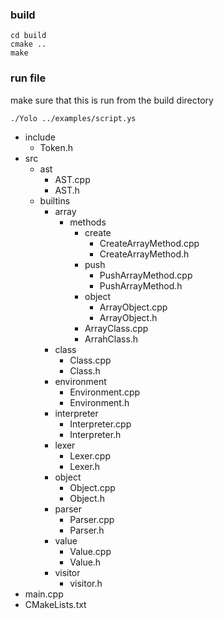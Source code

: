 ### build

```
cd build
cmake ..
make
```

### run file

make sure that this is run from the build directory

```
./Yolo ../examples/script.ys
```

- include
    - Token.h
- src
    - ast
        - AST.cpp
        - AST.h
    - builtins
        - array
            - methods
                - create
                    - CreateArrayMethod.cpp
                    - CreateArrayMethod.h
                - push
                    - PushArrayMethod.cpp
                    - PushArrayMethod.h
                - object
                    - ArrayObject.cpp
                    - ArrayObject.h
                - ArrayClass.cpp
                - ArrahClass.h
        - class
            - Class.cpp
            - Class.h
        - environment
            - Environment.cpp
            - Environment.h
        - interpreter
            - Interpreter.cpp
            - Interpreter.h
        - lexer
            - Lexer.cpp
            - Lexer.h
        - object
            - Object.cpp
            - Object.h
        - parser
            - Parser.cpp
            - Parser.h
        - value
            - Value.cpp
            - Value.h
        - visitor
            - visitor.h
- main.cpp
- CMakeLists.txt